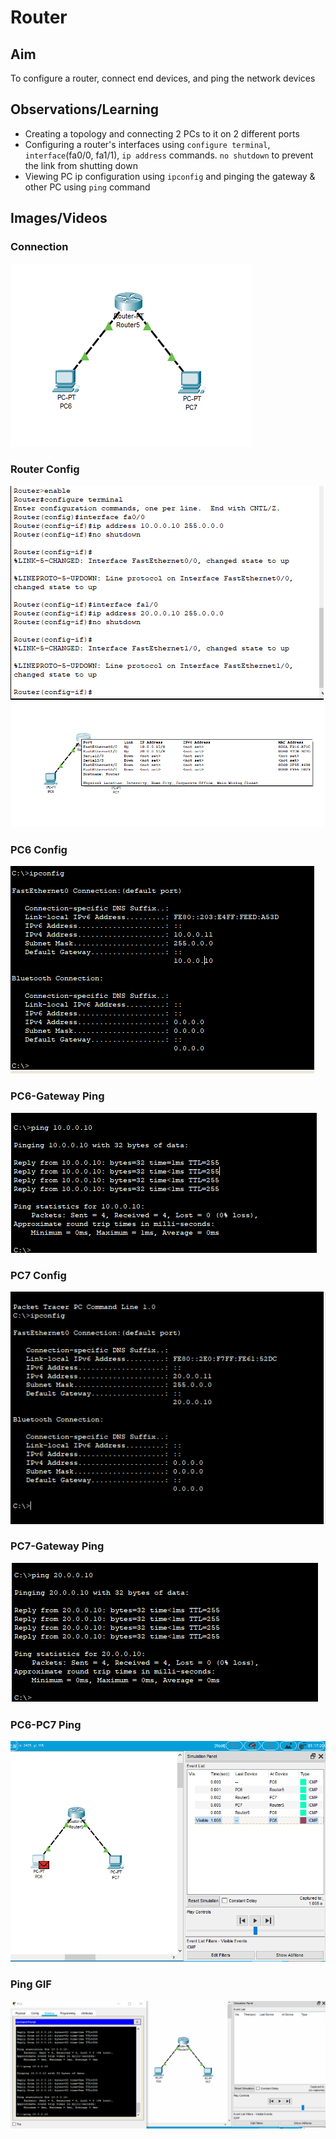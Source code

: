 # Router

## Aim

To configure a router, connect end devices, and ping the network devices 

## Observations/Learning

- Creating a topology and connecting 2 PCs to it on 2 different ports
- Configuring a router's interfaces using `configure terminal`, `interface`(fa0/0, fa1/1), `ip address` commands. `no shutdown` to prevent the link from shutting down
- Viewing PC ip configuration using `ipconfig` and pinging the gateway & other PC using `ping` command

## Images/Videos

### Connection

![Connection](connection.png)

### Router Config

![Router Config1](routerconfig1.png)
![Router Config2](routerconfig2.png)

### PC6 Config

![PC6 Config](pc6.png)

### PC6-Gateway Ping

![PC6-Gateway Ping](pc6ping.png)

### PC7 Config

![PC7 Config](pc7.png)

### PC7-Gateway Ping

![PC7-Gateway Ping](pc7ping.png)

### PC6-PC7 Ping

![PC6-PC7 Ping](pc6pc7ping.png)

### Ping GIF

![Ping](routerping.gif)
